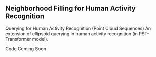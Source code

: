 ## Neighborhood Filling for Human Activity Recognition
Querying for Human Activity Recognition (Point Cloud Sequences)
An extension of ellipsoid querying in human activity recognition (in PST-Transformer model).

Code Coming Soon
